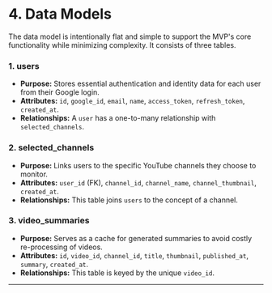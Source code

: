 # **4. Data Models**

The data model is intentionally flat and simple to support the MVP's core functionality while minimizing complexity. It consists of three tables.

### **1. users**

*   **Purpose:** Stores essential authentication and identity data for each user from their Google login.
*   **Attributes:** `id`, `google_id`, `email`, `name`, `access_token`, `refresh_token`, `created_at`.
*   **Relationships:** A `user` has a one-to-many relationship with `selected_channels`.

### **2. selected_channels**

*   **Purpose:** Links users to the specific YouTube channels they choose to monitor.
*   **Attributes:** `user_id` (FK), `channel_id`, `channel_name`, `channel_thumbnail`, `created_at`.
*   **Relationships:** This table joins `users` to the concept of a channel.

### **3. video_summaries**

*   **Purpose:** Serves as a cache for generated summaries to avoid costly re-processing of videos.
*   **Attributes:** `id`, `video_id`, `channel_id`, `title`, `thumbnail`, `published_at`, `summary`, `created_at`.
*   **Relationships:** This table is keyed by the unique `video_id`.

---
